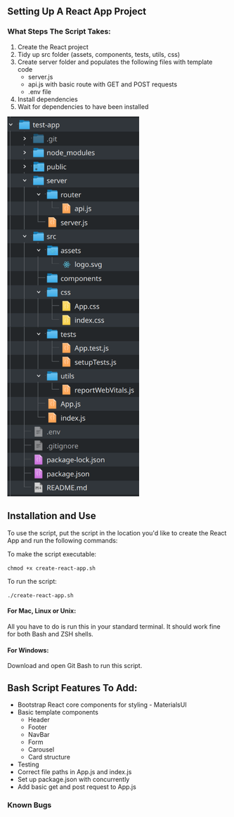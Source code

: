 Setting Up A React App Project
------



### What Steps The Script Takes:
1. Create the React project
2. Tidy up src folder (assets, components, tests, utils, css)
3. Create server folder and populates the following files with template code
    * server.js
    * api.js with basic route with GET and POST requests
    * .env file
4. Install dependencies
5. Wait for dependencies to have been installed

<img src="./assets/react-project-tree.png" alt="latest-file-tree" width="300"/>

## Installation and Use
To use the script, put the script in the location you'd like to create the React App and run the following commands:

To make the script executable:

`chmod +x create-react-app.sh`

To run the script:

`./create-react-app.sh`

#### For Mac, Linux or Unix:
All you have to do is run this in your standard terminal. It should work fine for both Bash and ZSH shells.

#### For Windows:
Download and open Git Bash to run this script.


## Bash Script Features To Add:
* Bootstrap React core components for styling - MaterialsUI
* Basic template components
    + Header
    + Footer
    + NavBar
    + Form
    + Carousel
    + Card structure
* Testing
* Correct file paths in App.js and index.js
* Set up package.json with concurrently
* Add basic get and post request to App.js

### Known Bugs
